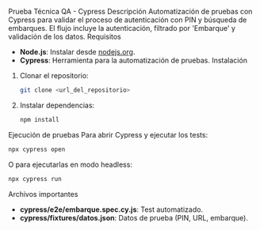 Prueba Técnica QA - Cypress
Descripción
Automatización de pruebas con Cypress para validar el proceso de autenticación con PIN y búsqueda de embarques. El flujo incluye la autenticación, filtrado por 'Embarque' y validación de los datos.
Requisitos
- **Node.js**: Instalar desde [nodejs.org](https://nodejs.org/).
- **Cypress**: Herramienta para la automatización de pruebas.
Instalación
1. Clonar el repositorio:
   ```bash
   git clone <url_del_repositorio>
   ```
2. Instalar dependencias:
   ```bash
   npm install
   ```
Ejecución de pruebas
Para abrir Cypress y ejecutar los tests:
```bash
npx cypress open
```
O para ejecutarlas en modo headless:
```bash
npx cypress run
```
Archivos importantes
- **cypress/e2e/embarque.spec.cy.js**: Test automatizado.
- **cypress/fixtures/datos.json**: Datos de prueba (PIN, URL, embarque).
